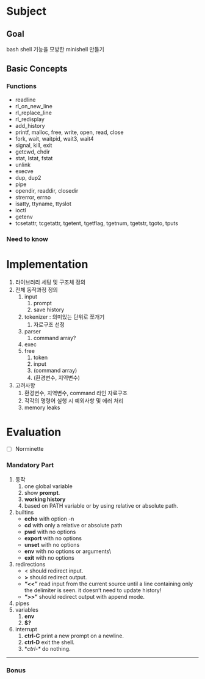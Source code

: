 # Subject

## Goal

bash shell 기능을 모방한 minishell 만들기

## Basic Concepts

### Functions

- readline
- rl_on_new_line
- rl_replace_line
- rl_redisplay
- add_history
- printf, malloc, free, write, open, read, close
- fork, wait, waitpid, wait3, wait4
- signal, kill, exit
- getcwd, chdir
- stat, lstat, fstat
- unlink
- execve
- dup, dup2
- pipe
- opendir, readdir, closedir
- strerror, errno
- isatty, ttyname, ttyslot
- ioctl
- getenv
- tcsetattr, tcgetattr, tgetent, tgetflag, tgetnum, tgetstr, tgoto, tputs

### Need to know

# Implementation

1. 라이브러리 세팅 및 구조체 정의
2. 전체 동작과정 정의
    1. input
        1. prompt
        2. save history
    2. tokenizer : 의미있는 단위로 쪼개기
        1. 자료구조 선정
    3. parser
        1. command array?
    4. exec
    5. free
        1. token
        2. input
        3. (command array)
        4. (환경변수, 지역변수)
3. 고려사항
    1. 환경변수, 지역변수, command 라인 자료구조
    2. 각각의 명령어 실행 시 예외사항 및 에러 처리
    3. memory leaks

# Evaluation

- [ ]  Norminette

### Mandatory Part

1. 동작
    1. one global variable
    2. show **prompt**.
    3. **working history**
    4. based on PATH variable or by using relative or absolute path.
2. builtins
    - **echo** with option -n
    - **cd** with only a relative or absolute path
    - **pwd** with no options
    - **export** with no options
    - **unset** with no options
    - **env** with no options or arguments\
    - **exit** with no options
3. redirections
    - < should redirect input.
    - **>** should redirect output.
    - **“<<”** read input from the current source until a line containing only the delimiter is seen. it doesn’t need to update history!
    - **“>>”** should redirect output with append mode.
4. pipes
5. variables
    1. **env**
    2. **$?**
6. interrupt
    1. **ctrl-C** print a new prompt on a newline.
    2. **ctrl-D** exit the shell.
    3. **ctrl-\** do nothing.

---

### Bonus
